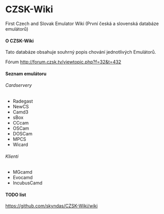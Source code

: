 # CZSK-Wiki
First Czech and Slovak Emulator Wiki (První česká a slovenská databáze emulátorů)

#### O CZSK-Wiki
Tato databáze obsahuje souhrný popis chování jednotlivých Emulátorů.

Fórum http://forum.czsk.tv/viewtopic.php?f=32&t=432

#### Seznam emulátoru 

###### Cardservery
* Radegast
* NewCS
* Camd3
* sBox
* CCcam
* OSCam
* DOSCam
* MPCS
* Wicard

###### Klienti
* MGcamd
* Evocamd
* IncubusCamd

#### TODO list

https://github.com/skyndas/CZSK-Wiki/wiki
